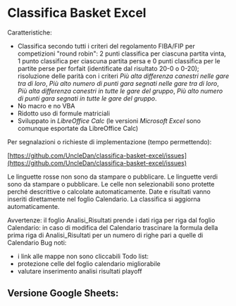 # Classifica Basket Excel

Caratteristiche:
* Classifica secondo tutti i criteri del regolamento FIBA/FIP per competizioni "round robin": 2 punti classifica per ciascuna partita vinta, 1 punto classifica per ciascuna partita persa e 0 punti classifica per le partite perse per forfait (identificate dal risultato 20-0 o 0-20); risoluzione delle parità con i criteri *Più alta differenza canestri nelle gare tra di loro*, *Più alto numero di punti gara segnati nelle gare tra di loro*, *Più alta differenza canestri in tutte le gare del gruppo*, *Più alto numero di punti gara segnati in tutte le gare del gruppo*.
* No macro e no VBA
* Ridotto uso di formule matriciali
* Sviluppato in *LibreOffice Calc* (le versioni *Microsoft Excel* sono comunque esportate da LibreOffice Calc)

Per segnalazioni o richieste di implementazione (tempo permettendo):

[https://github.com/UncleDan/classifica-basket-excel/issues](https://github.com/UncleDan/classifica-basket-excel/issues)

Le linguette rosse non sono da stampare o pubblicare.
Le linguette verdi sono da stampare o pubblicare.
Le celle non selezionabili sono protette perché descrittive o calcolate automaticamente.
Date e risultati vanno inseriti direttamente nel foglio Calendario.
La classifica si aggiorna automaticamente.

Avvertenze:
il foglio Analisi_Risultati prende i dati riga per riga dal foglio Calendario: in caso di modifica del Calendario trascinare la formula della prima riga di Analisi_Risultati per un numero di righe pari a quelle di Calendario
Bug noti:
* i link alle mappe non sono cliccabili
Todo list:
* protezione celle del foglio calendario migliorabile
* valutare inserimento analisi risultati playoff

## Versione Google Sheets:
